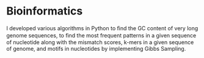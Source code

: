# Bioinformatics
I developed various algorithms in Python to ﬁnd the GC content of very long genome sequences, to ﬁnd the most frequent patterns in a given sequence of nucleotide along with the mismatch scores, k-mers in a given sequence of genome, and motifs in nucleotides by implementing Gibbs Sampling.
